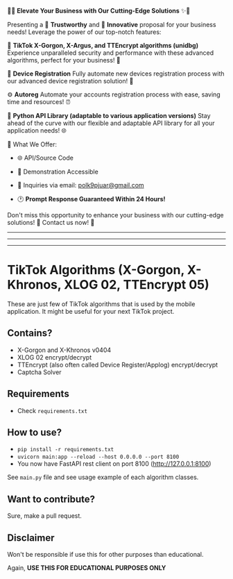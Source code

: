 🌟✨ **Elevate Your Business with Our Cutting-Edge Solutions** ✨🌟

Presenting a 🔐 **Trustworthy** and 🚀 **Innovative** proposal for your business needs! Leverage the power of our top-notch features:

🎯 **TikTok X-Gorgon, X-Argus, and TTEncrypt algorithms (unidbg)** Experience unparalleled security and performance with these advanced algorithms, perfect for your business! 💪

🤖 **Device Registration** Fully automate new devices registration process with our advanced device registration solution! 📱

⚙️ **Autoreg** Automate your accounts registration process with ease, saving time and resources! ⏰

🐍 **Python API Library (adaptable to various application versions)** Stay ahead of the curve with our flexible and adaptable API library for all your application needs! 🌐

💼 What We Offer:

- 🌐 API/Source Code

- 🎥 Demonstration Accessible

- 📧 Inquiries via email: polk9pjuar@gmail.com

- 🕐 **Prompt Response Guaranteed Within 24 Hours!**

Don't miss this opportunity to enhance your business with our cutting-edge solutions! 🌟 Contact us now! 📩

---

---

---







# TikTok Algorithms (X-Gorgon, X-Khronos, XLOG 02, TTEncrypt 05)

These are just few of TikTok algorithms that is used by the mobile application. It might be useful for your next TikTok project.

## Contains?
- X-Gorgon and X-Khronos v0404
- XLOG 02 encrypt/decrypt
- TTEncrypt (also often called Device Register/Applog) encrypt/decrypt
- Captcha Solver

## Requirements
- Check `requirements.txt`

## How to use?
- `pip install -r requirements.txt`
- `uvicorn main:app --reload --host 0.0.0.0 --port 8100`
- You now have FastAPI rest client on port 8100 (http://127.0.0.1:8100)

See `main.py` file and see usage example of each algorithm classes.

## Want to contribute?

Sure, make a pull request.

## Disclaimer

Won't be responsible if use this for other purposes than educational. 

Again, **USE THIS FOR EDUCATIONAL PURPOSES ONLY**
